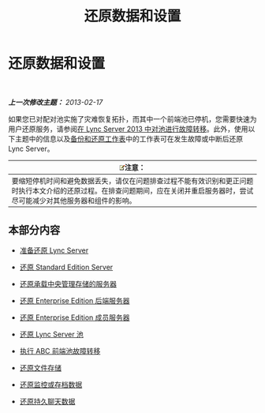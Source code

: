 ﻿---
title: 还原数据和设置
TOCTitle: 还原数据和设置
ms:assetid: b07f5dd7-7bed-4819-8cb5-617f5acd478e
ms:mtpsurl: https://technet.microsoft.com/zh-cn/library/Hh202185(v=OCS.15)
ms:contentKeyID: 52061111
ms.date: 05/19/2016
mtps_version: v=OCS.15
ms.translationtype: HT
---

# 还原数据和设置

 

_**上一次修改主题：** 2013-02-17_

如果您已对配对池实施了灾难恢复拓扑，而其中一个前端池已停机，您需要快速为用户还原服务，请参阅[在 Lync Server 2013 中对池进行故障转移](lync-server-2013-failing-over-a-pool.md)。此外，使用以下主题中的信息以及[备份和还原工作表](lync-server-2013-backup-and-restoration-worksheets.md)中的工作表可在发生故障或中断后还原 Lync Server。

<table>
<thead>
<tr class="header">
<th><img src="images/Dn783119.note(OCS.15).gif" title="note" alt="note" />注意：</th>
</tr>
</thead>
<tbody>
<tr class="odd">
<td>要缩短停机时间和避免数据丢失，请仅在问题排查过程不能有效识别和更正问题时执行本文介绍的还原过程。在排查问题期间，应在关闭并重启服务器时，尝试尽可能减少对其他服务器和组件的影响。</td>
</tr>
</tbody>
</table>


## 本部分内容

  - [准备还原 Lync Server](lync-server-2013-preparing-to-restore-lync-server.md)

  - [还原 Standard Edition Server](lync-server-2013-restoring-a-standard-edition-server.md)

  - [还原承载中央管理存储的服务器](lync-server-2013-restoring-the-server-hosting-the-central-management-store.md)

  - [还原 Enterprise Edition 后端服务器](lync-server-2013-restoring-an-enterprise-edition-back-end-server.md)

  - [还原 Enterprise Edition 成员服务器](lync-server-2013-restoring-an-enterprise-edition-member-server.md)

  - [还原 Lync Server 池](lync-server-2013-restoring-a-lync-server-pool.md)

  - [执行 ABC 前端池故障转移](lync-server-2013-performing-an-abc-front-end-pool-failover.md)

  - [还原文件存储](lync-server-2013-restoring-a-file-store.md)

  - [还原监控或存档数据](lync-server-2013-restoring-monitoring-or-archiving-data.md)

  - [还原持久聊天数据](lync-server-2013-restoring-persistent-chat-data.md)

